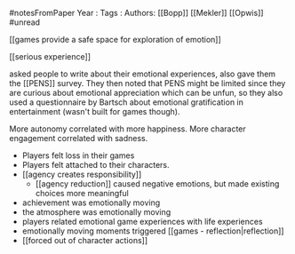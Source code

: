 #notesFromPaper
Year   :
Tags   :
Authors: [[Bopp]] [[Mekler]] [[Opwis]]
#unread 

[[games provide a safe space for exploration of emotion]]

[[serious experience]]

asked people to write about their emotional experiences, also gave them the [[PENS]] survey. They then noted that PENS might be limited since they are curious about emotional appreciation which can be unfun, so they also used a questionnaire by Bartsch about emotional gratification in entertainment (wasn't built for games though).

More autonomy correlated with more happiness. More character engagement correlated with sadness.

 - Players felt loss in their games
 - Players felt attached to their characters.
 - [[agency creates responsibility]]
   - [[agency reduction]] caused negative emotions, but made existing choices more meaningful
 - achievement was emotionally moving
 - the atmosphere was emotionally moving
 - players related emotional game experiences with life experiences
 - emotionally moving moments triggered [[games - reflection|reflection]]
 - [[forced out of character actions]]
